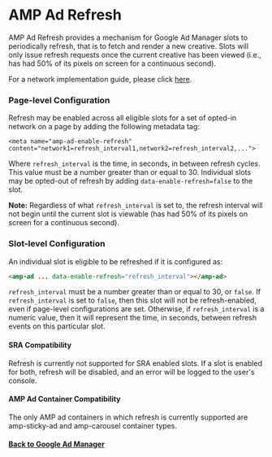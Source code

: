 <!---
Copyright 2018 The AMP HTML Authors. All Rights Reserved.

Licensed under the Apache License, Version 2.0 (the "License");
you may not use this file except in compliance with the License.
You may obtain a copy of the License at

      http://www.apache.org/licenses/LICENSE-2.0

Unless required by applicable law or agreed to in writing, software
distributed under the License is distributed on an "AS-IS" BASIS,
WITHOUT WARRANTIES OR CONDITIONS OF ANY KIND, either express or implied.
See the License for the specific language governing permissions and
limitations under the License.
-->

# AMP Ad Refresh

AMP Ad Refresh provides a mechanism for Google Ad Manager slots to periodically
refresh, that is to fetch and render a new creative. Slots will only issue
refresh requests once the current creative has been viewed (i.e., has had 50% of
its pixels on screen for a continuous second).

For a network implementation guide, please click
<a href="../../extensions/amp-a4a/refresh.md">here</a>.

### Page-level Configuration

Refresh may be enabled across all eligible slots for a set of opted-in network
on a page by adding the following metadata tag:

`<meta name="amp-ad-enable-refresh" content="network1=refresh_interval1,network2=refresh_interval2,...">`

Where `refresh_interval` is the time, in seconds, in between refresh cycles.
This value must be a number greater than or equal to 30. Individual slots may be
opted-out of refresh by adding `data-enable-refresh=false` to the slot.

<strong>Note:</strong> Regardless of what `refresh_interval` is set to, the
refresh interval will not begin until the current slot is viewable (has had 50%
of its pixels on screen for a continuous second).

### Slot-level Configuration

An individual slot is eligible to be refreshed if it is configured as:

```html
<amp-ad ... data-enable-refresh="refresh_interval"></amp-ad>
```

`refresh_interval` must be a number greater than or equal to 30, or `false`. If
`refresh_interval` is set to `false`, then this slot will not be
refresh-enabled, even if page-level configurations are set. Otherwise, if
`refresh_interval` is a numeric value, then it will represent the time, in
seconds, between refresh events on this particular slot.

#### SRA Compatibility

Refresh is currently not supported for SRA enabled slots. If a slot is enabled
for both, refresh will be disabled, and an error will be logged to the user's
console.

#### AMP Ad Container Compatibility

The only AMP ad containers in which refresh is currently supported are
amp-sticky-ad and amp-carousel container types.

#### <a href="amp-ad-network-doubleclick-impl-internal.md">Back to Google Ad Manager</a>
